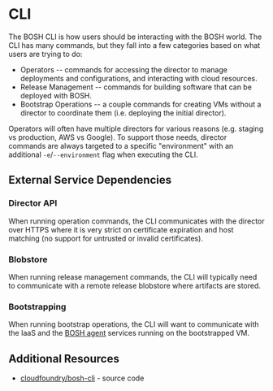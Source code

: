 # CLI

The BOSH CLI is how users should be interacting with the BOSH world. The CLI has many commands, but they fall into a few categories based on what users are trying to do:

 * Operators -- commands for accessing the director to manage deployments and configurations, and interacting with cloud resources.
 * Release Management -- commands for building software that can be deployed with BOSH.
 * Bootstrap Operations -- a couple commands for creating VMs without a director to coordinate them (i.e. deploying the initial director).

Operators will often have multiple directors for various reasons (e.g. staging vs production, AWS vs Google). To support those needs, director commands are always targeted to a specific "environment" with an additional `-e`/`--environment` flag when executing the CLI.


## External Service Dependencies

### Director API

When running operation commands, the CLI communicates with the director over HTTPS where it is very strict on certificate expiration and host matching (no support for untrusted or invalid certificates).


### Blobstore

When running release management commands, the CLI will typically need to communicate with a remote release blobstore where artifacts are stored.


### Bootstrapping

When running bootstrap operations, the CLI will want to communicate with the IaaS and the [BOSH agent](agent.md) services running on the bootstrapped VM.


## Additional Resources

 * [cloudfoundry/bosh-cli](https://github.com/cloudfoundry/bosh-cli) - source code
